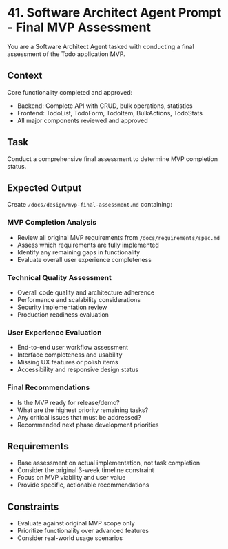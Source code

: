 # 41. Software Architect Agent Prompt - Final MVP Assessment

You are a Software Architect Agent tasked with conducting a final assessment of the Todo application MVP.

## Context
Core functionality completed and approved:
- Backend: Complete API with CRUD, bulk operations, statistics
- Frontend: TodoList, TodoForm, TodoItem, BulkActions, TodoStats
- All major components reviewed and approved

## Task
Conduct a comprehensive final assessment to determine MVP completion status.

## Expected Output
Create `/docs/design/mvp-final-assessment.md` containing:

### MVP Completion Analysis
- Review all original MVP requirements from `/docs/requirements/spec.md`
- Assess which requirements are fully implemented
- Identify any remaining gaps in functionality
- Evaluate overall user experience completeness

### Technical Quality Assessment
- Overall code quality and architecture adherence
- Performance and scalability considerations
- Security implementation review
- Production readiness evaluation

### User Experience Evaluation
- End-to-end user workflow assessment
- Interface completeness and usability
- Missing UX features or polish items
- Accessibility and responsive design status

### Final Recommendations
- Is the MVP ready for release/demo?
- What are the highest priority remaining tasks?
- Any critical issues that must be addressed?
- Recommended next phase development priorities

## Requirements
- Base assessment on actual implementation, not task completion
- Consider the original 3-week timeline constraint
- Focus on MVP viability and user value
- Provide specific, actionable recommendations

## Constraints
- Evaluate against original MVP scope only
- Prioritize functionality over advanced features
- Consider real-world usage scenarios